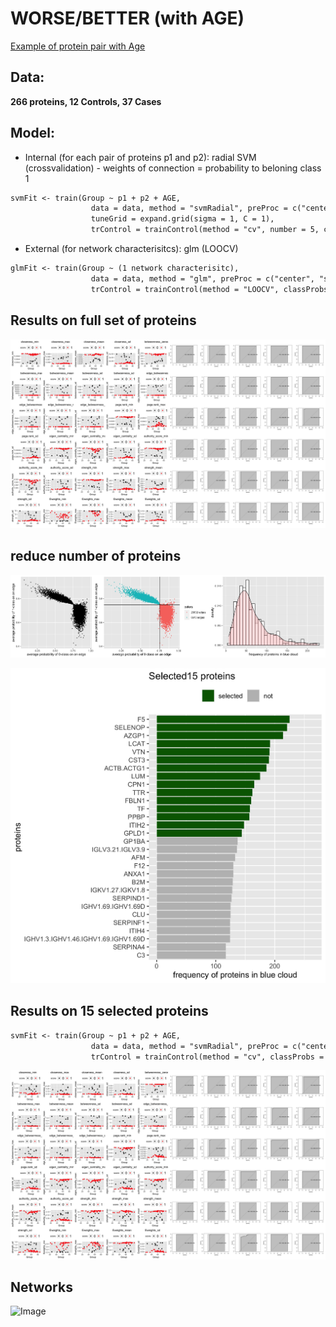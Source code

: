 # WORSE/BETTER (with AGE)
 [Example of protein pair with Age](https://tatiananazarenko.github.io/Parenclitic_Classification/ex1.html)

## Data: 
 **266 proteins, 12 Controls, 37 Cases**
## Model:
 - Internal (for each pair of proteins p1 and p2): radial SVM (crossvalidation) - weights of connection = probability to beloning class 1
 ```markdown
 svmFit <- train(Group ~ p1 + p2 + AGE,
                   data = data, method = "svmRadial", preProc = c("center", "scale"),metric = "ROC",
                   tuneGrid = expand.grid(sigma = 1, C = 1),
                   trControl = trainControl(method = "cv", number = 5, classProbs = TRUE, summaryFunction = twoClassSummary))
 ```
 - External (for network characterisitcs): glm (LOOCV)
 ```markdown
 glmFit <- train(Group ~ (1 network characterisitc),
                   data = data, method = "glm", preProc = c("center", "scale"), metric = "ROC",
                   trControl = trainControl(method = "LOOCV", classProbs = TRUE, summaryFunction = twoClassSummary))
 ```
 
## Results on full set of proteins
![Image](/docs/WA_1.jpg)
## reduce number of proteins
![Image](/docs/WA_2.jpg)

![Image](/docs/WA_3.jpg)
## Results on 15 selected proteins
 ```markdown
 svmFit <- train(Group ~ p1 + p2 + AGE,
                   data = data, method = "svmRadial", preProc = c("center", "scale"),metric = "ROC",
                   trControl = trainControl(method = "cv", classProbs = TRUE, summaryFunction = twoClassSummary))
 ```
 
![Image](/docs/WA_4.jpg)
## Networks
![Image](/docs/WA_5.jpg)
